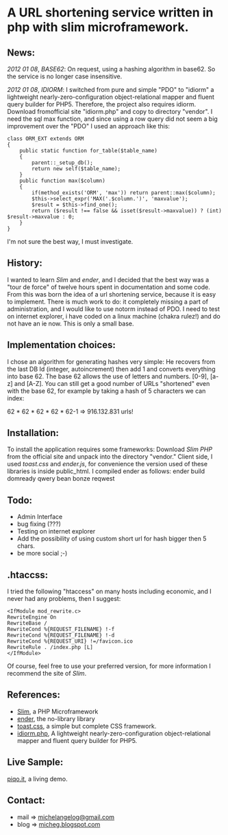 A URL shortening service written in php with slim microframework.
=================================================================

News:
-----

*2012 01 08*, *BASE62*: On request, using a hashing algorithm in base62.
So the service is no longer case insensitive.

*2012 01 08*, *IDIORM*: I switched from pure and simple "PDO" to "idiorm" a lightweight nearly-zero-configuration object-relational mapper and fluent query builder for PHP5.
Therefore, the project also requires idiorm. Download fromofficial site "idiorm.php" and copy to directory "vendor".
I need the sql max function, and since using a row query did not seem a big improvement over the "PDO" I used an approach like this:

    class ORM_EXT extends ORM
    {
        public static function for_table($table_name)
        {
            parent::_setup_db();
            return new self($table_name);
        }
        public function max($column)
        {
            if(method_exists('ORM', 'max')) return parent::max($column);
            $this->select_expr('MAX('.$column.')', 'maxvalue');
            $result = $this->find_one();
            return ($result !== false && isset($result->maxvalue)) ? (int) $result->maxvalue : 0;
        }
    }

I'm not sure the best way, I must investigate.

History:
--------

I wanted to learn *Slim* and *ender*, and I decided that the best way was a "tour de force" of twelve hours spent in documentation and some code.
From this was born the idea of a url shortening service, because it is easy to implement.
There is much work to do: it completely missing a part of administration, and I would like to use notorm instead of PDO.
I need to test on internet explorer, i have coded on a linux machine (chakra rulez!) and do not have an ie now.
This is only a small base.

Implementation choices:
-----------------------

I chose an algorithm for generating hashes very simple:
He recovers from the last DB Id (integer, autoincrement) then add 1 and converts everything into base 62.
The base 62 allows the use of letters and numbers. [0-9], [a-z] and [A-Z].
You can still get a good number of URLs "shortened" even with the base 62, for example by taking a hash of 5 characters we can index: 

62 * 62 * 62 * 62 * 62-1 => 916.132.831 urls!

Installation:
-------------

To install the application requires some frameworks:
Download *Slim PHP* from the official site and unpack into the directory "vendor."
Client side, I used *toast.css* and *ender.js*, for convenience the version used of these libraries is inside public_html.
I compiled ender as follows:
ender build domready qwery bean bonze reqwest

Todo:
-----

* Admin Interface
* bug fixing (???)
* Testing on internet explorer
* Add the possibility of using custom short url for hash bigger then 5 chars.
* be more social ;-)

.htaccss:
---------

I tried the following "htaccess" on many hosts including economic, and I never had any problems, then I suggest:

    <IfModule mod_rewrite.c>
    RewriteEngine On
    RewriteBase /
    RewriteCond %{REQUEST_FILENAME} !-f
    RewriteCond %{REQUEST_FILENAME} !-d
    RewriteCond %{REQUEST_URI} !=/favicon.ico
    RewriteRule . /index.php [L]
    </IfModule>

Of course, feel free to use your preferred version, for more information I recommend the site of *Slim*.

References:
-----------

* [Slim](http://www.slimframework.com/), a PHP Microframework
* [ender](http://ender.no.de/), the no-library library
* [toast.css](http://daneden.me/toast/), a simple but complete CSS framework. 
* [idiorm.php](https://github.com/j4mie/idiorm), A lightweight nearly-zero-configuration object-relational mapper and fluent query builder for PHP5.

Live Sample:
------------

[piqo.it](http://www.piqo.it), a living demo.

Contact:
--------

* mail => [michelangelog@gmail.com](mailto://michelangelog@gmail.com)
* blog => [micheg.blogspot.com](http://micheg.blogspot.com)
